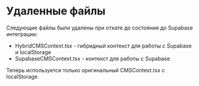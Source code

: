 # Удаленные файлы

Следующие файлы были удалены при откате до состояния до Supabase интеграции:

- HybridCMSContext.tsx - гибридный контекст для работы с Supabase и localStorage
- SupabaseCMSContext.tsx - контекст для работы с Supabase

Теперь используется только оригинальный CMSContext.tsx с localStorage.